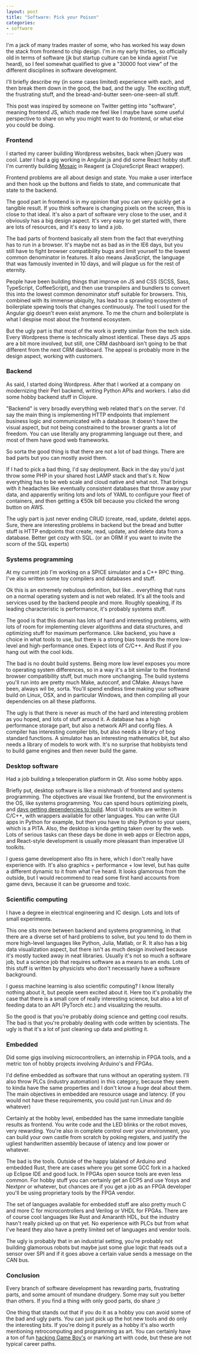 ```yaml
---
layout: post
title: "Software: Pick your Poison"
categories:
- software
---
```


I'm a jack of many trades master of some, who has worked his way down the stack from frontend to chip design. I'm in my early thirties, so officially old in terms of software (jk but startup culture can be kinda ageist I've heard), so I feel somewhat qualified to give a "30000 foot view" of the different disciplines in software development.

I'll briefly describe my (in some cases limited) experience with each, and then break them down in the good, the bad, and the ugly. The exciting stuff, the frustrating stuff, and the bread-and-butter seen-one-seen-all stuff.

This post was inspired by someone on Twitter getting into "software", meaning frontend JS, which made me feel like I maybe have some useful perspective to share on why you might want to do frontend, or what else you could be doing.

### Frontend

I started my career building Wordpress websites, back when jQuery was cool. Later I had a gig working in Angular.js and did some React hobby stuff. I'm currently building [Mosaic](https://nyancad.github.io/Mosaic/) in Reagent (a ClojureScript React wrapper).

Frontend problems are all about design and state. You make a user interface and then hook up the buttons and fields to state, and communicate that state to the backend.

The good part in frontend is in my opinion that you can very quickly get a tangible result. If you think software is changing pixels on the screen, this is close to that ideal. It's also a part of software very close to the user, and it obviously has a big design aspect. It's very easy to get started with, there are lots of resources, and it's easy to land a job.

The bad parts of frontend basically all stem from the fact that everything has to run in a browser. It's maybe not as bad as in the IE6 days, but you still have to fight browser compatibility bugs and limit yourself to the lowest common denominator in features. It also means JavaScript, the language that was famously invented in 10 days, and will plague us for the rest of eternity.

People have been building things that improve on JS and CSS (SCSS, Sass, TypeScript, CoffeeScript), and then use transpilers and bundlers to convert this into the lowest common denominator stuff suitable for browsers. This, combined with its immense ubiquity, has lead to a sprawling ecosystem of boilerplate spewing tools that changes continuously. The tool I used for the Angular gig doesn't even exist anymore. To me the churn and boilerplate is what I despise most about the frontend ecosystem.

But the ugly part is that most of the work is pretty similar from the tech side. Every Wordpress theme is technically almost identical. These days JS apps are a bit more involved, but still, one CRM dashboard isn't going to be that different from the next CRM dashboard. The appeal is probably more in the design aspect, working with customers.

### Backend

As said, I started doing Wordpress. After that I worked at a company on modernizing their Perl backend, writing Python APIs and workers. I also did some hobby backend stuff in Clojure.

"Backend" is very broadly everything web related that's on the server. I'd say the main thing is implementing HTTP endpoints that implement business logic and communicated with a database. It doesn't have the visual aspect, but not being constrained to the browser grants a lot of freedom. You can use literally any programming language out there, and most of them have good web frameworks.

So sorta the good thing is that there are not a lot of bad things. There are bad parts but you can mostly avoid them.

If I had to pick a bad thing, I'd say deployment. Back in the day you'd just throw some PHP in your shared host LAMP stack and that's it. Now everything has to be web scale and cloud native and what not. That brings with it headaches like eventually consistent databases that throw away your data, and apparently writing lots and lots of YAML to configure your fleet of containers, and then getting a &euro;50k bill because you clicked the wrong button on AWS.

The ugly part is just never ending CRUD (create, read, update, delete) apps. Sure, there are interesting problems in backend but the bread and butter stuff is HTTP endpoints that create, read, update, and delete data from a database. Better get cozy with SQL. (or an ORM if you want to invite the scorn of the SQL experts)

### Systems programming

At my current job I'm working on a SPICE simulator and a C++ RPC thing. I've also written some toy compilers and databases and stuff.

Ok this is an extremely nebulous definition, but like... everything that runs on a normal operating system and is not web related. It's all the tools and services used by the backend people and more. Roughly speaking, if its leading characteristic is performance, it's probably systems stuff.

The good is that this domain has lots of hard and interesting problems, with lots of room for implementing clever algorithms and data structures, and optimizing stuff for maximum performance. Like backend, you have a choice in what tools to use, but there is a strong bias towards the more low-level and high-performance ones. Expect lots of C/C++. And Rust if you hang out with the cool kids.

The bad is no doubt build systems. Being more low level exposes you more to operating system differences, so in a way it's a bit similar to the frontend browser compatibility stuff, but much more unchanging. The build systems you'll run into are pretty much Make, autoconf, and CMake. Always have been, always wil be, sorta. You'll spend endless time making your software build on Linux, OSX, and in particular Windows, and then compiling all your dependencies on all these platforms.

The ugly is that there is never as much of the hard and interesting problem as you hoped, and lots of stuff around it. A database has a high performance storage part, but also a network API and config files. A compiler has interesting compiler bits, but also needs a library of bog standard functions. A simulator has an interesting mathematics bit, but also needs a library of models to work with. It's no surprise that hobbyists tend to build game engines and then never build the game.

### Desktop software

Had a job building a teleoperation platform in Qt. Also some hobby apps.

Briefly put, desktop software is like a mishmash of frontend and systems programming. The objectives are visual like frontend, but the environment is the OS, like systems programming. You can spend hours optimizing pixels, and [days getting dependencies to build](/2018/10/02/qtgstreamerddsandroid.html). Most UI toolkits are written in C/C++, with wrappers available for other languages. You can write GUI apps in Python for example, but then you have to ship Python to your users, which is a PITA. Also, the desktop is kinda getting taken over by the web. Lots of serious tasks can these days be done in web apps or Electron apps, and React-style development is usually more pleasant than imperative UI toolkits.

I guess game development also fits in here, which I don't really have experience with. It's also graphics + performance + low level, but has quite a different dynamic to it from what I've heard. It looks glamorous from the outside, but I would recommend to read some first hand accounts from game devs, because it can be gruesome and toxic.

### Scientific computing

I have a degree in electrical engineering and IC design. Lots and lots of small experiments.

This one sits more between backend and systems programming, in that there are a diverse set of hard problems to solve, but you tend to do them in more high-level languages like Python, Julia, Matlab, or R. It also has a big data visualization aspect, but there isn't as much design involved because it's mostly tucked away in neat libraries. Usually it's not so much a software job, but a science job that requires software as a means to an ends. Lots of this stuff is written by physicists who don't necessarily have a software background.

I guess machine learning is also scientific computing? I know literally nothing about it, but people seem excited about it. Here too it's probably the case that there is a small core of really interesting science, but also a lot of feeding data to an API (PyTorch etc.) and visualizing the results.

So the good is that you're probably doing science and getting cool results. The bad is that you're probably dealing with code written by scientists. The ugly is that it's a lot of just cleaning up data and plotting it.

### Embedded

Did some gigs involving microcontrollers, an internship in FPGA tools, and a metric ton of hobby projects involving Arduino's and FPGAs.

I'd define embedded as software that runs without an operating system. I'll also throw PLCs (industry automation) in this category, because they seem to kinda have the same properties and I don't know a huge deal about them. The main objectives in embedded are resource usage and latency. (if you would not have these requirements, you could just run Linux and do whatever)

Certainly at the hobby level, embedded has the same immediate tangible results as frontend. You write code and the LED blinks or the robot moves, very rewarding. You're also in complete control over your environment, you can build your own castle from scratch by poking registers, and justify the ugliest handwritten assembly because of latency and low power or whatever.

The bad is the tools. Outside of the happy lalaland of Arduino and embedded Rust, there are cases where you get some GCC fork in a hacked up Eclipse IDE and good luck. In FPGAs open source tools are even less common. For hobby stuff you can certainly get an ECP5 and use Yosys and Nextpnr or whatever, but chances are if you get a job as an FPGA developer you'll be using proprietary tools by the FPGA vendor.

The set of languages available for embedded stuff are also pretty much C and more C for microcontrollers and Verilog or VHDL for FPGAs. There are of course cool languages like Rust and Amaranth HDL, but the industry hasn't really picked up on that yet. No experience with PLCs but from what I've heard they also have a pretty limited set of languages and vendor tools.

The ugly is probably that in an industrial setting, you're probably not building glamorous robots but maybe just some glue logic that reads out a sensor over SPI and if it goes above a certain value sends a message on the CAN bus.

### Conclusion

Every branch of software development has rewarding parts, frustrating parts, and some amount of mundane drudgery. Some may suit you better than others. If you find a thing with only good parts, do share ;)

One thing that stands out that if you do it as a hobby you can avoid some of the bad and ugly parts. You can just pick up the hot new tools and do only the interesting bits. If you're doing it purely as a hobby it's also worth mentioning retrocomputing and programming as art. You can certainly have a ton of fun [hacking Game Boy's](/2017/08/06/introduction-to-game-boy-hacking-at-sha2017.html) or marking art with code, but these are not typical career paths.
